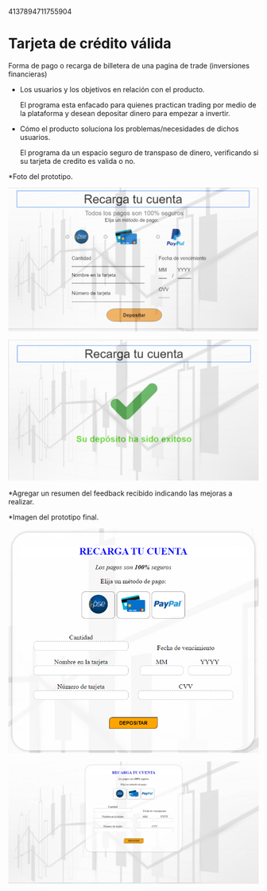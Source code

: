 4137894711755904

# Tarjeta de crédito válida

Forma de pago o recarga de billetera de una pagina de trade (inversiones financieras)

* Los usuarios y los objetivos en relación con el producto.

  El programa esta enfacado para quienes practican trading por medio de la plataforma y desean depositar dinero para empezar a invertir. 

* Cómo el producto soluciona los problemas/necesidades de dichos usuarios.

  El programa da un espacio seguro de transpaso de dinero, verificando si su tarjeta de credito es valida o no.

*Foto del prototipo.

![Prototipo primera imagen!](/imagenes/prototipo.png "Prototipo primera imagen!")

![Prototipo primera imagen!](/imagenes/prototipo_1.png "Prototipo primera imagen!")



*Agregar un resumen del feedback recibido indicando las mejoras a realizar.

*Imagen del prototipo final.

![prototipo final!](/imagenes/proyectofinal.png "prototipo final!")

![prototipo final!](/imagenes/proyectofinal_1.jpg "prototipo final!")

